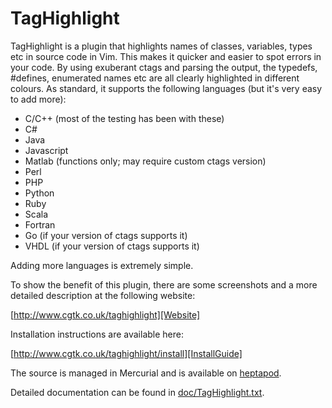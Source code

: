 # TagHighlight

TagHighlight is a plugin that highlights names of classes, variables, types etc in source code in Vim.  This makes it quicker and easier to spot errors in your code.  By using exuberant ctags and parsing the output, the typedefs, #defines, enumerated names etc are all clearly highlighted in different colours.  As standard, it supports the following languages (but it's very easy to add more):

* C/C++ (most of the testing has been with these)
* C#
* Java
* Javascript
* Matlab (functions only; may require custom ctags version)
* Perl
* PHP
* Python
* Ruby
* Scala
* Fortran
* Go (if your version of ctags supports it)
* VHDL (if your version of ctags supports it)

Adding more languages is extremely simple.

To show the benefit of this plugin, there are some screenshots and a more detailed description at the following website:

  [http://www.cgtk.co.uk/taghighlight][Website]

Installation instructions are available here:

  [http://www.cgtk.co.uk/taghighlight/install][InstallGuide]

The source is managed in Mercurial and is available on [heptapod][Heptapod].

Detailed documentation can be found in [doc/TagHighlight.txt][Documentation].

[Website]: http://www.cgtk.co.uk/taghighlight
[InstallGuide]: http://www.cgtk.co.uk/taghighlight/install
[Heptapod]: https://heptapod.host/cgtk/taghighlight
[Documentation]: https://heptapod.host/cgtk/taghighlight/-/blob/branch/default/doc/TagHighlight.txt
